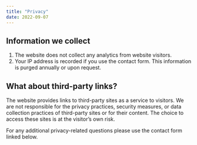 ```yaml
---
title: "Privacy"
date: 2022-09-07
---
```


## Information we collect

1. The website does not collect any analytics from website visitors.
2. Your IP address is recorded if you use the contact form. This information is purged annually or upon request.


## What about third-party links?


The website provides links to third-party sites as a service to visitors. We are not responsible for the privacy practices, security measures, or data collection practices of third-party sites or for their content. The choice to access these sites is at the visitor’s own risk.

For any additional privacy-related questions please use the contact form linked below.
